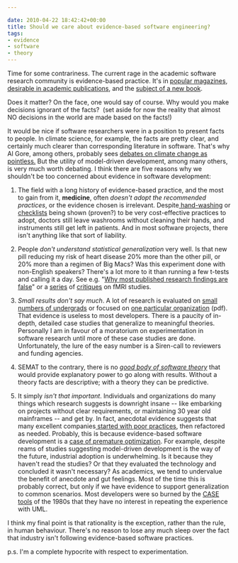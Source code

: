 ```yaml
---

date: 2010-04-22 18:42:42+00:00
title: Should we care about evidence-based software engineering?
tags:
- evidence
- software
- theory
---
```


Time for some contrariness. The current rage in the academic software research community is evidence-based practice. It's in [popular magazines](http://www.computer.org/portal/web/csdl/doi/10.1109/MS.2010.75), [desirable in academic publications](http://ieeexplore.ieee.org/xpls/abs_all.jsp?arnumber=5452151&tag=1), and the [subject of a new book](http://pyre.third-bit.com/blog/archives/2910.html).




Does it matter? On the face, one would say of course. Why would you make decisions ignorant of the facts?  (set aside for now the reality that almost NO decisions in the world are made based on the facts!)




It would be nice if software researchers were in a position to present facts to people. In climate science, for example, the facts are pretty clear, and certainly much clearer than corresponding literature in software. That's why Al Gore, among others, probably sees [debates on climate change as pointless.](http://www.easterbrook.ca/steve/?p=1431) But the utility of model-driven development, among many others, is very much worth debating. I think there are five reasons why we shouldn't be too concerned about evidence in software development:





	
  1. The field with a long history of evidence-based practice, and the most to gain from it, **medicine**, often _doesn't adopt the recommended practices_, or the evidence chosen is irrelevant. Despite[ hand-washing](http://www.annals.org/content/141/1/I-38.full) or [checklists](http://www.newyorker.com/reporting/2007/12/10/071210fa_fact_gawande) being shown (proven?) to be very cost-effective practices to adopt, doctors still leave washrooms without cleaning their hands, and instruments still get left in patients. And in most software projects, there isn't anything like that sort of liability.

	
  2. People _don't understand statistical generalization_ very well. Is that new pill reducing my risk of heart disease 20% more than the other pill, or 20% more than a regimen of Big Macs? Was this experiment done with non-English speakers? There's a lot more to it than running a few t-tests and calling it a day. See e.g. "[Why most published research findings are false](http://www.plosmedicine.org/article/info:doi/10.1371/journal.pmed.0020124)" or a [series](http://scienceblogs.com/cortex/2008/06/science_criticism_fmri.php) of [critiques](http://www.mutuallyoccluded.com/2008/12/vul_fmri_cognitive_neuroscience_social_interaction/) on fMRI studies.

	
  3. _Small results don't say much_. A lot of research is evaluated on [small numbers of undergrads](http://ieeexplore.ieee.org/xpls/abs_all.jsp?arnumber=5076454&tag=1) or focused on [one particular organization](http://research.microsoft.com/pubs/74243/p557-cherubini.pdf) (pdf). That evidence is useless to most developers. There is a paucity of in-depth, detailed case studies that generalize to meaningful theories. Personally I am in favour of a moratorium on experimentation in software research until more of these case studies are done. Unfortunately, the lure of the easy number is a Siren-call to reviewers and funding agencies.

	
  4. SEMAT to the contrary, there is no _g_[_ood body of software theory_](http://catenary.wordpress.com/2007/03/12/theory-use-in-software-engineering-research/) that would provide explanatory power to go along with results. Without a theory facts are descriptive; with a theory they can be predictive.

	
  5. It simply _isn't that important_. Individuals and organizations do many things which research suggests is downright insane -- like embarking on projects without clear requirements, or maintaining 30 year old mainframes -- and get by. In fact, anecdotal evidence suggests that many excellent companies[ started with poor practices](http://www.theregister.co.uk/2009/04/01/twitter_on_scala/), then refactored as needed. Probably, this is because evidence-based software development is a [case of premature optimization](http://en.wikipedia.org/wiki/Program_optimization#When_to_optimize). For example, despite reams of studies suggesting model-driven development is the way of the future, industrial adoption is underwhelming. Is it because they haven't read the studies? Or that they evaluated the technology and concluded it wasn't necessary? As academics, we tend to undervalue the benefit of anecdote and gut feelings. Most of the time this is probably correct, but only if we have evidence to support generalization to common scenarios. Most developers were so burned by the [CASE tools](http://en.wikipedia.org/wiki/Computer-aided_software_engineering#History_of_CASE) of the 1980s that they have no interest in repeating the experience with UML.


I think my final point is that rationality is the exception, rather than the rule, in human behaviour. There's no reason to lose any much sleep over the fact that industry isn't following evidence-based software practices.

p.s. I'm a complete hypocrite with respect to experimentation.
